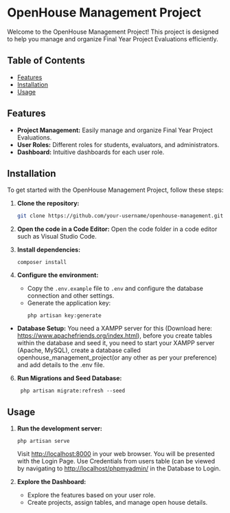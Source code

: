 
# OpenHouse Management Project

Welcome to the OpenHouse Management Project! This project is designed to help you manage and organize Final Year Project Evaluations efficiently.

## Table of Contents

- [Features](#features)
- [Installation](#installation)
- [Usage](#usage)

## Features

- **Project Management:** Easily manage and organize Final Year Project Evaluations.
- **User Roles:** Different roles for students, evaluators, and administrators.
- **Dashboard:** Intuitive dashboards for each user role.

## Installation

To get started with the OpenHouse Management Project, follow these steps:

1. **Clone the repository:**
   ```bash
   git clone https://github.com/your-username/openhouse-management.git
   ```
2. **Open the code in a Code Editor:**
   Open the code folder in a code editor such as Visual Studio Code.
   

4. **Install dependencies:**
   ```
   composer install
   ```

5. **Configure the environment:**
   - Copy the `.env.example` file to `.env` and configure the database connection and other settings.
   - Generate the application key:
     ```
     php artisan key:generate
     ```
  - **Database Setup:** You need a XAMPP server for this (Download here: https://www.apachefriends.org/index.html), before you create tables within the database and seed it, you need to start your XAMPP server (Apache, MySQL), create a database called openhouse_management_project(or any other as per your preference) and add details to the .env file.
6. **Run Migrations and Seed Database:**
   ```
    php artisan migrate:refresh --seed
   ```

## Usage

1. **Run the development server:**
   ```
   php artisan serve
   ```
   Visit [http://localhost:8000](http://localhost:8000) in your web browser.
   You will be presented with the Login Page. Use Credentials from users table (can be viewed by navigating to [http://localhost/phpmyadmin/](http://localhost/phpmyadmin/) in the Database to Login.

2. **Explore the Dashboard:**
   - Explore the features based on your user role.
   - Create projects, assign tables, and manage open house details.
